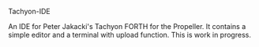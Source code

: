  
Tachyon-IDE

An IDE for Peter Jakacki's Tachyon FORTH for the Propeller. It contains a simple editor and a terminal with upload function.
This is work in progress.
